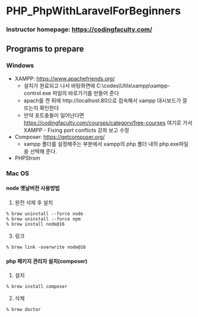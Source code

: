 # PHP_PhpWithLaravelForBeginners

### Instructor homepage: https://codingfaculty.com/

## Programs to prepare
### Windows
 - XAMPP: https://www.apachefriends.org/
    + 설치가 완료되고 나서 바탕화면에 C:\codes\Utils\xampp\xampp-control.exe 파일의 바로가기를 만들어 준다
    + apach를 켠 뒤에 http://localhost:80으로 접속해서 xampp 대시보드가 잘 뜨는지 확인한다
    + 만약 포트충돌이 일어난다면 https://codingfaculty.com/courses/category/free-courses 여기로 가서 XAMPP - Fixing port conflicts 강좌 보고 수정
 - Composer: https://getcomposer.org/
    + xampp 폴더를 설정해주는 부분에서 xampp의 php 폴더 내의 php.exe파일을 선택해 준다.
 - PHPStrom
 
### Mac OS

#### node 옛날버전 사용방법

1. 완전 삭제 후 설치
```
% brew uninstall --force node
% brew uninstall --force npm
% brew install node@16
```
3. 링크
```
% brew link -overwrite node@16
```
#### php 패키지 관리자 설치(composer)
1. 설치
```
% brew install composer
```
2. 삭제
```
% brew doctor
```


